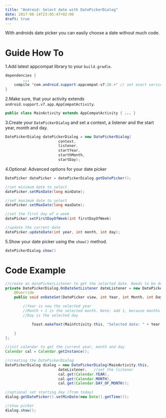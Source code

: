 ```yaml
---
title: "Android: Select date with DatePickerDialog"
date: 2017-08-14T23:05:47+02:00
draft: true
---
```

With androids date picker you can easily choose a date without much code.

# Guide How To
1.Add latest appcompat library to your <code>build.gradle</code>.
~~~java
dependencies {
        ...
	compile 'com.android.support:appcompat-v7:26.+' // set exact version here
}
~~~

2.Make sure, that your activity extends <code>android.support.v7.app.AppCompatActivity</code>.
~~~java
public class MainActivity extends AppCompatActivity { ... }
~~~

3.Create your <code>DatePickerDialog</code> and set a context, a listener and the start year, month and day.
~~~java
DatePickerDialog datePickerDialog = new DatePickerDialog(
                        context, 
                        listener, 
                        startYear, 
                        starthMonth, 
                        startDay);
~~~

4.Optional: Advanced options for your date picker
~~~java
DatePicker datePicker = datePickerDialog.getDatePicker();

//set minimum date to select
datePicker.setMinDate(long minDate);

//set maximum date to select
datePicker.setMaxDate(long maxDate);

//set the first day of a week
datePicker.setFirstDayOfWeek(int firstDayOfWeek)

//update the current date
datePicker.updateDate(int year, int month, int day);
~~~

5.Show your date picker using the <code>show()</code> method.
~~~java
datePickerDialog.show()
~~~

# Code Example
~~~java
//create an datePickerListener to get the selected date. Needs to be done, before creating the date picker
private DatePickerDialog.OnDateSetListener dateListener = new DatePickerDialog.OnDateSetListener() {
	@Override
	public void onDateSet(DatePicker view, int Year, int Month, int Day) {

	    //Year is now the selected year
	    //Month + 1 is the selected month. Note: add 1, because months starts from 0 in android
	    //Day is the selected day

            Toast.makeText(MainYctivity.this, "Selected date: " + Year + "-" + (Month + 1) + "-" + Day, Toast.LENGTH_SHORT).show();
            
	}
};

//init calendar to get the current year, month and day
Calendar cal = Calendar.getInstance();

//creating the DatePickerDialog
DatePickerDialog dialog = new DatePickerDialog(MainActivity.this, 
                        dateListener, 	//set the listener
                        cal.get(Calendar.YEAR), 
                        cal.get(Calendar.MONTH), 
                        cal.get(Calendar.DAY_OF_MONTH));

//optional set starting day (from today)
dialog.getDatePicker().setMinDate(new Date().getTime());

//show picker
dialog.show();
~~~